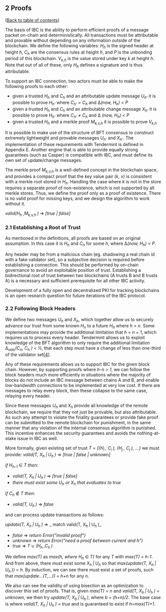 ## 2 Proofs

([Back to table of contents](specification.md#contents))

The basis of IBC is the ability to perform efficient proofs of a message packet
on-chain and deterministically. All transactions must be attributable and 
provable without depending on any information outside of the blockchain. We 
define the following variables: _H<sub>h</sub>_ is the signed header at height 
_h_, _C<sub>h</sub>_ are the consensus rules at height _h_, and _P_ is the 
unbonding period of this blockchain. _V<sub>k,h</sub>_ is the value stored 
under key _k_ at height _h_. Note that out of all of these, only 
_H<sub>h</sub>_ defines a signature and is thus attributable.

To support an IBC connection, two actors must be able to make the following 
proofs to each other:

* given a trusted _H<sub>h</sub>_ and _C<sub>h</sub>_ and an attributable 
  update message _U<sub>h'</sub>_ it is possible to prove _H<sub>h'</sub>_ 
  where _C<sub>h'</sub> = C<sub>h</sub>_ and &#916;_(now, H<sub>h</sub>) < P_
* given a trusted _H<sub>h</sub>_ and _C<sub>h</sub>_ and an attributable 
  change message _X<sub>h'</sub>_ it is possible to prove _H<sub>h'</sub>_ 
  where _C<sub>h'</sub>_ &#8800; _C<sub>h</sub>_ and 
  &#916; _(now, H<sub>h</sub>) < P_
* given a trusted _H<sub>h</sub>_ and a merkle proof _M<sub>k,v,h</sub>_ it is 
  possible to prove _V<sub>k,h</sub>_

It is possible to make use of the structure of BFT consensus to construct 
extremely lightweight and provable messages _U<sub>h'</sub>_ and 
_X<sub>h'</sub>_. The implementation of these requirements with Tendermint is 
defined in Appendix E. Another engine that is able to provide equally strong 
guarantees (such as Casper) is compatible with IBC, and must define its own set
of update/change messages.

The merkle proof _M<sub>k,v,h</sub>_ is a well-defined concept in the 
blockchain space, and provides a compact proof that the key value pair (_k, v)_
is consistent with a merkle root stored in _H<sub>h</sub>_. Handling the case 
where _k_ is not in the store requires a separate proof of non-existence, which 
is not supported by all merkle stores. Thus, we define the proof only as a 
proof of existence. There is no valid proof for missing keys, and we design the
algorithm to work without it.

_valid(H<sub>h </sub>,M<sub>k,v,h </sub>)_ &#8658; _[true | false]_

### 2.1   Establishing a Root of Trust

As mentioned in the definitions, all proofs are based on an original 
assumption. In this case it is _H<sub>h</sub>_ and _C<sub>h</sub>_ for some 
_h_, where &#916;_(now, H<sub>h</sub>) < P_.

Any header may be from a malicious chain (eg. shadowing a real chain id with a 
fake validator set), so a subjective decision is required before establishing a
connection. This should be performed by on-chain governance to avoid an 
exploitable position of trust. Establishing a bidirectional root of trust 
between two blockchains (A trusts B and B trusts A) is a necessary and 
sufficient prerequisite for all other IBC activity.

Development of a fully open and decentralized PKI for tracking blockchains is 
an open research question for future iterations of the IBC protocol.

### 2.2   Following Block Headers

We define two messages _U<sub>h</sub>_ and _X<sub>h</sub>_, which together 
allow us to securely advance our trust from some known _H<sub>n</sub>_ to a 
future _H<sub>h</sub>_ where _h > n_. Some implementations may provide the 
additional limitation that _h = n + 1_, which requires us to process every 
header. Tendermint allows us to exploit knowledge of the BFT algorithm to only 
require the additional limitation 
&#916;_<sub>vals</sub>(C<sub>n</sub>, C<sub>h</sub> ) < ⅓_, that each step must
have a change of less than one-third of the validator 
set[[4](./footnotes.md#4)].

Any of these requirements allows us to support IBC for the given block chain. 
However, by supporting proofs where  _h_-_n > 1_, we can follow the block 
headers much more efficiently in situations where the majority of blocks do not
include an IBC message between chains A and B, and enable low-bandwidth 
connections to be implemented at very low cost. If there are messages to relay 
every block, then these collapse to the same case, relaying every header.

Since these messages _U<sub>h</sub>_ and _X<sub>h</sub>_ provide all knowledge 
of the remote blockchain, we require that they not just be provable, but also 
attributable. As such any attempt to violate the finality guarantees or provide
fake proof can be submitted to the remote blockchain for punishment, in the 
same manner that any violation of the internal consensus algorithm is punished. 
This incentive enhances the security guarantees and avoids the nothing-at-stake
issue in IBC as well.

More formally, given existing set of trust 
_T_ = _{(H<sub>i </sub>, C<sub>i </sub>), (H<sub>j </sub>, C<sub>j </sub>), …}_
we must provide:
_valid(T, X<sub>h </sub>|<sub> </sub>U<sub>h </sub>)_ &#8658; _[true | false | unknown]_

_if H<sub>h-1</sub>_ &#8712; _T then_:
* _valid(T, X<sub>h </sub>|<sub> </sub>U<sub>h </sub>)_ &#8658; _[true | false]_
* _there must exist some U<sub>h</sub> or X<sub>h</sub> that evaluates to true_

_if C<sub>h</sub>_ &#8713; _T then_:
* _valid(T, U<sub>h </sub>)_ &#8658; _false_

and can process update transactions as follows:

_update(T, X<sub>h </sub>|<sub> </sub>U<sub>h </sub>)_ &#8658;
_ match valid(T, X<sub>h </sub>|<sub> </sub>U<sub>h </sub>)_
* _false_ &#8658; _return Error("invalid proof")_
* _unknown_ &#8658; _return Error("need a proof between current and h")_
* _true_ &#8658; _T_ &#8746; _(H<sub>h </sub>,C<sub>h </sub>)_

We define _max(T)_ as _max(h, where H<sub>h</sub>_ &#8712; _T)_ for any _T_ 
with _max(T) = h-1_. And from above, there must exist some 
_X<sub>h </sub>|<sub> </sub>U<sub>h</sub>_ so that 
_max(update(T, X<sub>h </sub>|<sub> </sub>U<sub>h </sub>)) = h_. By induction, 
we can see there must exist a set of proofs, such that 
_max(update…(T,...)) = h+n_ for any n.

We also can see the validity of using bisection as an optimization to discover 
this set of proofs. That is, given _max(T) = n_ and 
_valid(T, X<sub>h </sub>|<sub> </sub>U<sub>h </sub>) = unknown_, we then try 
_update(T, X<sub>b </sub>|<sub> </sub>U<sub>b </sub>)_, where _b = (h+n)/2_. 
The base case is where 
_valid(T, X<sub>h </sub>|<sub> </sub>U<sub>h </sub>) = true_ and is guaranteed 
to exist if _h=max(T)+1_.
